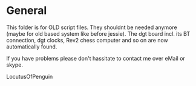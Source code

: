 General
=======
This folder is for OLD script files. They shouldnt be needed anymore (maybe for old based system like before jessie).
The dgt board incl. its BT connection, dgt clocks, Rev2 chess computer and so on are now automatically found.


If you have problems please don't hassitate to contact me over eMail or skype.

LocutusOfPenguin

